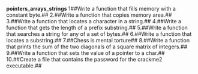 **pointers_arrays_strings**
1##Write a function that fills memory with a constant byte.##
2.##Write a function that copies memory area.##
3.##Write a function that locates a character in a string.##
4.##Write a function that gets the length of a prefix substring.##
5.##Write a function that searches a string for any of a set of bytes.##
6.##Write a function that locates a substring.##
7.##Chess is mental torture##
8.##Write a function that prints the sum of the two diagonals of a square matrix of integers.##
9.##Write a function that sets the value of a pointer to a char.##
10.##Create a file that contains the password for the crackme2 executable.##
